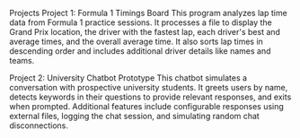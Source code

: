 Projects
Project 1: Formula 1 Timings Board
This program analyzes lap time data from Formula 1 practice sessions. It processes a file to display the Grand Prix location, the driver with the fastest lap, each driver's best and average times, and the overall average time. It also sorts lap times in descending order and includes additional driver details like names and teams.

Project 2: University Chatbot Prototype
This chatbot simulates a conversation with prospective university students. It greets users by name, detects keywords in their questions to provide relevant responses, and exits when prompted. Additional features include configurable responses using external files, logging the chat session, and simulating random chat disconnections.

